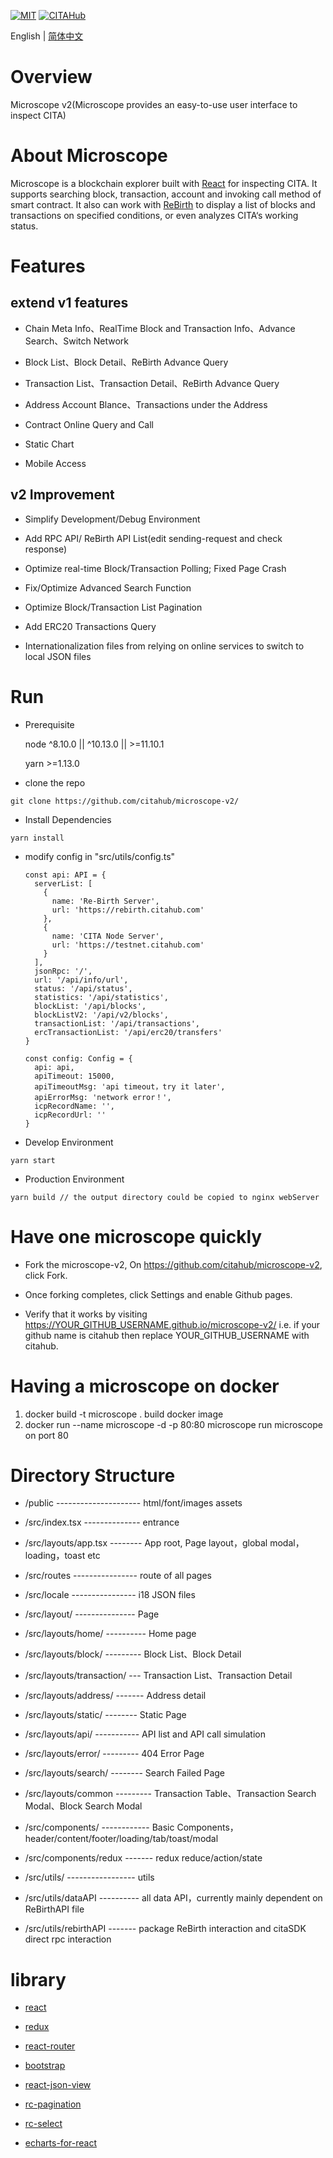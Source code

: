 [![MIT](https://img.shields.io/badge/License-MIT-green.svg)](https://github.com/citahub/microscope-v2)
[![CITAHub](https://img.shields.io/badge/made%20for-CITAHub-blue.svg)](https://www.citahub.com/)

English | [简体中文](./README-CN.md)

# Overview

  Microscope v2(Microscope provides an easy-to-use user interface to inspect CITA)


# About Microscope

  Microscope is a blockchain explorer built with [React](https://reactjs.org/) for inspecting CITA. It supports searching block, transaction, account and invoking call method of smart contract. It also can work with [ReBirth](https://github.com/citahub/re-birth) to display a list of blocks and transactions on specified conditions, or even analyzes CITA‘s working status.


# Features

## extend v1 features

* Chain Meta Info、RealTime Block and Transaction Info、Advance Search、Switch Network

* Block List、Block Detail、ReBirth Advance Query

* Transaction List、Transaction Detail、ReBirth Advance Query

* Address Account Blance、Transactions under the Address

* Contract Online Query and Call

* Static Chart

* Mobile Access

## v2 Improvement

* Simplify Development/Debug Environment

* Add RPC API/ ReBirth API List(edit sending-request and check response)

* Optimize real-time Block/Transaction Polling; Fixed Page Crash

* Fix/Optimize Advanced Search Function

* Optimize Block/Transaction List Pagination

* Add ERC20 Transactions Query

* Internationalization files from relying on online services to switch to local JSON files


# Run

  * Prerequisite

    node ^8.10.0 || ^10.13.0 || >=11.10.1

    yarn >=1.13.0

  *  clone the repo

  ```
  git clone https://github.com/citahub/microscope-v2/
  ```

  *  Install Dependencies

  ```
  yarn install
  ```

  * modify config in "src/utils/config.ts"

    ```
    const api: API = {
      serverList: [
        {
          name: 'Re-Birth Server',
          url: 'https://rebirth.citahub.com'
        },
        {
          name: 'CITA Node Server',
          url: 'https://testnet.citahub.com'
        }
      ],
      jsonRpc: '/',
      url: '/api/info/url',
      status: '/api/status',
      statistics: '/api/statistics',
      blockList: '/api/blocks',
      blockListV2: '/api/v2/blocks',
      transactionList: '/api/transactions',
      ercTransactionList: '/api/erc20/transfers'
    }

    const config: Config = {
      api: api,
      apiTimeout: 15000,
      apiTimeoutMsg: 'api timeout，try it later',
      apiErrorMsg: 'network error！',
      icpRecordName: '',
      icpRecordUrl: ''
    }
    ```

  *  Develop Environment

  ```
  yarn start
  ```

  *  Production Environment

  ```
  yarn build // the output directory could be copied to nginx webServer
  ```


# Have one microscope quickly

  * Fork the microscope-v2, On https://github.com/citahub/microscope-v2, click Fork.

  * Once forking completes, click Settings and enable Github pages.

  * Verify that it works by visiting https://YOUR_GITHUB_USERNAME.github.io/microscope-v2/ i.e. if your github name is citahub then replace YOUR_GITHUB_USERNAME with citahub.

# Having a microscope on docker
  1. docker build -t microscope .    build docker image
  2. docker run --name microscope -d -p 80:80 microscope  run microscope on port 80

# Directory Structure


*  /public --------------------- html/font/images assets

*  /src/index.tsx -------------- entrance

*  /src/layouts/app.tsx -------- App root, Page layout，global modal，loading，toast etc

*  /src/routes  ---------------- route of all pages

*  /src/locale  ---------------- i18 JSON files

*  /src/layout/  --------------- Page

*  /src/layouts/home/ ---------- Home page

*  /src/layouts/block/ --------- Block List、Block Detail

*  /src/layouts/transaction/ --- Transaction List、Transaction Detail

*  /src/layouts/address/ ------- Address detail

*  /src/layouts/static/ -------- Static Page

*  /src/layouts/api/ ----------- API list and API call simulation

*  /src/layouts/error/ --------- 404 Error Page

*  /src/layouts/search/ -------- Search Failed Page

*  /src/layouts/common --------- Transaction Table、Transaction Search Modal、Block Search Modal

*  /src/components/ ------------ Basic Components，header/content/footer/loading/tab/toast/modal

*  /src/components/redux ------- redux reduce/action/state

*  /src/utils/ ----------------- utils

*  /src/utils/dataAPI ---------- all data API，currently mainly dependent on ReBirthAPI file

*  /src/utils/rebirthAPI ------- package ReBirth interaction and citaSDK direct rpc interaction

# library

* [react](https://reactjs.org/)

* [redux](https://github.com/reduxjs/redux)

* [react-router](https://github.com/ReactTraining/react-router)

* [bootstrap](https://github.com/twbs/bootstrap)

* [react-json-view](https://github.com/mac-s-g/react-json-view)

* [rc-pagination](https://github.com/react-component/pagination)

* [rc-select](https://github.com/react-component/select)

* [echarts-for-react](https://github.com/hustcc/echarts-for-react)

